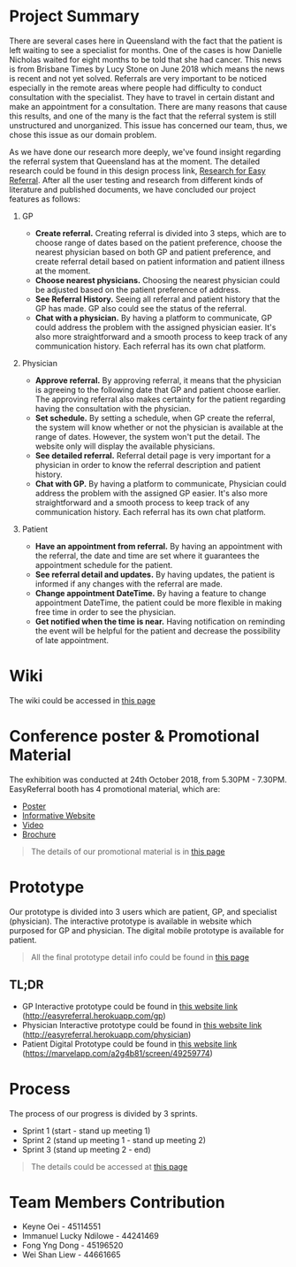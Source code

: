 
# Project Summary

There are several cases here in Queensland with the fact that the patient is left waiting to see a specialist for months. One of the cases is how Danielle Nicholas waited for eight months to be told that she had cancer. This news is from Brisbane Times by Lucy Stone on June 2018 which means the news is recent and not yet solved. Referrals are very important to be noticed especially in the remote areas where people had difficulty to conduct consultation with the specialist. They have to travel in certain distant and make an appointment for a consultation. There are many reasons that cause this results, and one of the many is the fact that the referral system is still unstructured and unorganized. This issue has concerned our team, thus, we chose this issue as our domain problem.

As we have done our research more deeply, we've found insight regarding the referral system that Queensland has at the moment. The detailed research could be found in this design process link, [Research for Easy Referral](https://github.com/deco3500-2018/Pirates-of-Design/wiki/3.-Research-for-Easy-Referral). After all the user testing and research from different kinds of literature and published documents, we have concluded our project features as follows:

1. GP
   * **Create referral.** Creating referral is divided into 3 steps, which are to choose range of dates based on the patient preference, choose the nearest physician based on both GP and patient preference, and create referral detail based on patient information and patient illness at the moment.
   * **Choose nearest physicians.** Choosing the nearest physician could be adjusted based on the patient preference of address.
   * **See Referral History.** Seeing all referral and patient history that the GP has made. GP also could see the status of the referral.
   * **Chat with a physician.** By having a platform to communicate, GP could address the problem with the assigned physician easier. It's also more straightforward and a smooth process to keep track of any communication history. Each referral has its own chat platform.

2. Physician
   * **Approve referral.** By approving referral, it means that the physician is agreeing to the following date that GP and patient choose earlier. The approving referral also makes certainty for the patient regarding having the consultation with the physician. 
   * **Set schedule.** By setting a schedule, when GP create the referral, the system will know whether or not the physician is available at the range of dates. However, the system won't put the detail. The website only will display the available physicians.
   * **See detailed referral.** Referral detail page is very important for a physician in order to know the referral description and patient history. 
   * **Chat with GP.** By having a platform to communicate, Physician could address the problem with the assigned GP easier. It's also more straightforward and a smooth process to keep track of any communication history. Each referral has its own chat platform.

3. Patient
   * **Have an appointment from referral.** By having an appointment with the referral, the date and time are set where it guarantees the appointment schedule for the patient.
   * **See referral detail and updates.** By having updates, the patient is informed if any changes with the referral are made. 
   * **Change appointment DateTime.** By having a feature to change appointment DateTime, the patient could be more flexible in making free time in order to see the physician.
   * **Get notified when the time is near.** Having notification on reminding the event will be helpful for the patient and decrease the possibility of late appointment.

# Wiki
The wiki could be accessed in [this page](https://github.com/deco3500-2018/Pirates-of-Design/wiki)

# Conference poster & Promotional Material

The exhibition was conducted at 24th October 2018, from 5.30PM - 7.30PM. EasyReferral booth has 4 promotional material, which are:
* [Poster]()
* [Informative Website](http://easyreferral.herokuapp.com)
* [Video](https://www.youtube.com/watch?v=3UkhrcoYboA)
* [Brochure]()

> The details of our promotional material is in [this page](https://github.com/deco3500-2018/Pirates-of-Design/wiki/Conference-poster-&-Promotional-Material)

# Prototype

Our prototype is divided into 3 users which are patient, GP, and specialist (physician). The interactive prototype is available in website which purposed for GP and physician. The digital mobile prototype is available for patient. 

> All the final prototype detail info could be found in [this page](https://github.com/deco3500-2018/Pirates-of-Design/wiki/Final-Prototype)

## TL;DR
* GP Interactive prototype could be found in [this website link](http://easyreferral.herokuapp.com/gp) (http://easyreferral.herokuapp.com/gp)
* Physician Interactive prototype could be found in [this website link](http://easyreferral.herokuapp.com/physician) (http://easyreferral.herokuapp.com/physician)
* Patient Digital Prototype could be found in [this website link](https://marvelapp.com/a2g4b81/screen/49259774) (https://marvelapp.com/a2g4b81/screen/49259774)

# Process

The process of our progress is divided by 3 sprints.
* Sprint 1 (start - stand up meeting 1)
* Sprint 2 (stand up meeting 1 - stand up meeting 2)
* Sprint 3 (stand up meeting 2 - end)

> The details could be accessed at [this page](https://github.com/deco3500-2018/Pirates-of-Design/wiki/Process)

# Team Members Contribution

- Keyne Oei - 45114551
- Immanuel Lucky Ndilowe - 44241469
- Fong Yng Dong - 45196520
- Wei Shan Liew - 44661665 
